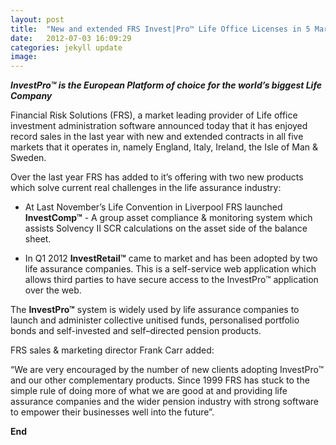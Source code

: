 ```yaml
---
layout: post
title:  "New and extended FRS Invest|Pro™ Life Office Licenses in 5 Markets"
date:   2012-07-03 16:09:29
categories: jekyll update
image: 
---
```


__*InvestPro™ is the European Platform of choice for the world’s biggest Life Company*__

Financial Risk Solutions (FRS), a market leading provider of Life office investment administration software announced today that it has enjoyed record sales in the last year with new and extended contracts in all five markets that it operates in, namely England, Italy, Ireland, the Isle of Man & Sweden.

Over the last year FRS has added to it’s offering with two new products which solve current real challenges in the life assurance industry:

- At Last November’s Life Convention in Liverpool FRS launched **InvestComp™** - A group asset compliance & monitoring system which assists Solvency II SCR calculations on the asset side of the balance sheet.

- In Q1 2012 **InvestRetail™** came to market and has been adopted by two life assurance companies. This is a self-service web application which allows third parties to have secure access to the InvestPro™ application over the web.

The **InvestPro™** system is widely used by life assurance companies to launch and administer collective unitised funds, personalised portfolio bonds and self-invested and self–directed pension products.

FRS sales & marketing director Frank Carr added:

“We are very encouraged by the number of new clients adopting InvestPro™ and our other complementary products. Since 1999 FRS has stuck to the simple rule of doing more of what we are good at and providing life assurance companies and the wider pension industry with strong software to empower their businesses well into the future”.



**End**




